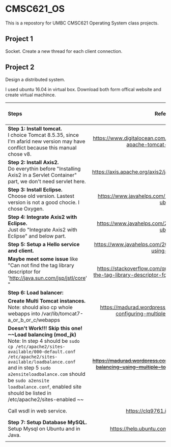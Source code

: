 # CMSC621_OS

This is a repostory for UMBC CMSC621 Operating System class projects.

## Project 1
Socket. Create a new thread for each client connection.

## Project 2
Design a distributed system. 

I used ubuntu 16.04 in virtual box. Download both form offical website and create virtual machince.

|Steps |Reference links|Back-up web-page PDF|
|:-|:-:|-|
|**Step 1: Install tomcat.** <br> I choice Tomcat 8.5.35, since I'm afarid new version may have conflict because this manual chose v8.|https://www.digitalocean.com/community/tutorials/how-to-install-apache-tomcat-8-on-ubuntu-16-04.|<a href="proj2_DS_Design/r1.pdf">Install tomcat.</a>|
|**Step 2: Install Axis2.** <br> Do everythin before "Installing Axis2 in a Servlet Container" part, we don't need servlet here.|https://axis.apache.org/axis2/java/core/docs/installationguide.html# | <a href="proj2_DS_Design/r2.pdf">Axis2</a>|
|**Step 3: Install Eclipse.** <br> Choose old version. Lastest version is not a good chocie. I chose Oxygen.|https://www.javahelps.com/2015/03/install-latest-eclipse-in-ubuntu.html | <a href="proj2_DS_Design/r3.pdf">Eclipse</a>|
|**Step 4: Integrate Axis2 with Eclipse.** <br> Just do "Integrate Axis2 with Eclipse" and below part.|https://www.javahelps.com/2016/04/setup-apache-axis2-on-ubuntu.html | <a href="proj2_DS_Design/r4.pdf">Integrate Axis2 with Eclipse.</a>|
|**Step 5: Setup a Hello service and client.**|https://www.javahelps.com/2016/04/apache-axis2-hello-world-using-eclipse.html| <a href="proj2_DS_Design/r5.pdf">Hello World.</a>|
|**Maybe meet some issue** like "Can not find the tag library descriptor for 'http://java.sun.com/jsp/jstl/core' "|https://stackoverflow.com/questions/13285826/can-not-find-the-tag-library-descriptor-for-http-java-sun-com-jsp-jstl-core |<a href="proj2_DS_Design/r6.pdf">Maybe-Issue Solutions.</a>|
|**Step 6: Load balancer:**|||
|**Create Multi Tomcat instances.** <br> Note: should also cp whole webapps into /var/lib/tomcat7-a_or_b_or_c/webapps|https://madurad.wordpress.com/2014/07/17/installing-and-configuring-multiple-tomcat-server-instances/|<a href="proj2_DS_Design/r7.pdf">Create Multi Tomcat instances.</a>|
|**Doesn't Work!!! Skip this one! ~~Load balancing (mod_jk)** <br> Note: In step 4 should be ```sudo cp /etc/apache2/sites-available/000-default.conf /etc/apache2/sites-available/loadbalance.conf``` <br> and in step 5 `sudo a2ensiteloadbalance.com` should be `sudo a2ensite loadbalance.conf`, enabled site should be listed in /etc/apache2/sites-enabled ~~|~~https://madurad.wordpress.com/2014/08/27/tomcat-server-loab-balancing-using-multiple-tomcat-server-instances-in-ubuntu/~~|~~<a href="proj2_DS_Design/r8.pdf">Load balancing.</a> ~~|
|Call wsdl in web service.|https://clq9761.iteye.com/blog/976029|<a href="proj2_DS_Design/r9.pdf">wsdl in service.</a>|
|**Step 7: Setup Database MySQL.** <br>Setup Mysql on Ubuntu and in Java.|https://help.ubuntu.com/community/JDBCAndMySQL|<a href="proj2_DS_Design/r10.pdf">MySQL.</a>|
||||







